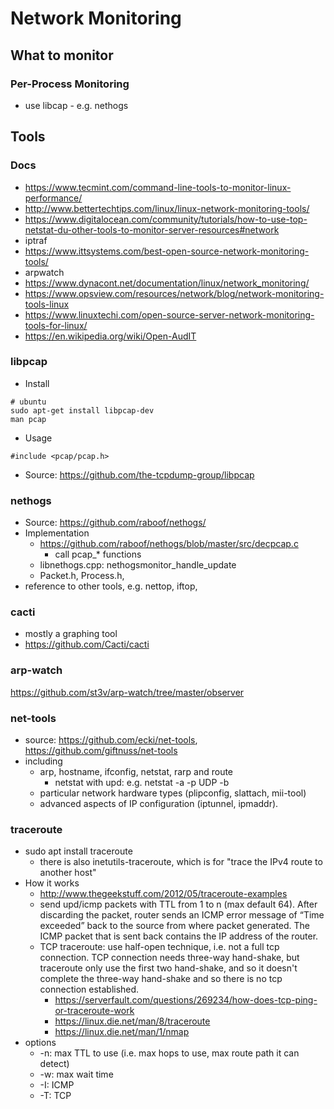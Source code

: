 # Network Monitoring

## What to monitor
### Per-Process Monitoring
* use libcap - e.g. nethogs


## Tools
### Docs
* https://www.tecmint.com/command-line-tools-to-monitor-linux-performance/
* http://www.bettertechtips.com/linux/linux-network-monitoring-tools/
* https://www.digitalocean.com/community/tutorials/how-to-use-top-netstat-du-other-tools-to-monitor-server-resources#network
* iptraf
* https://www.ittsystems.com/best-open-source-network-monitoring-tools/
* arpwatch
* https://www.dynacont.net/documentation/linux/network_monitoring/
* https://www.opsview.com/resources/network/blog/network-monitoring-tools-linux
* https://www.linuxtechi.com/open-source-server-network-monitoring-tools-for-linux/
* https://en.wikipedia.org/wiki/Open-AudIT

### libpcap
* Install
```
# ubuntu
sudo apt-get install libpcap-dev
man pcap
```
* Usage
```
#include <pcap/pcap.h>
```
* Source: https://github.com/the-tcpdump-group/libpcap

### nethogs
* Source: https://github.com/raboof/nethogs/
* Implementation
  * https://github.com/raboof/nethogs/blob/master/src/decpcap.c
    * call pcap_* functions
  * libnethogs.cpp: nethogsmonitor_handle_update
  * Packet.h, Process.h, 
* reference to other tools, e.g. nettop, iftop, 

### cacti
* mostly a graphing tool
* https://github.com/Cacti/cacti

### arp-watch
https://github.com/st3v/arp-watch/tree/master/observer

### net-tools
* source: https://github.com/ecki/net-tools, https://github.com/giftnuss/net-tools
* including
  * arp, hostname, ifconfig, netstat, rarp and route
    * netstat with upd: e.g. netstat -a -p UDP -b
  * particular network hardware types (plipconfig, slattach, mii-tool)
  * advanced aspects of IP configuration (iptunnel, ipmaddr).
### traceroute
* sudo apt install traceroute
  * there is also inetutils-traceroute, which is for "trace the IPv4 route to another host"
* How it works
  * http://www.thegeekstuff.com/2012/05/traceroute-examples
  * send upd/icmp packets with TTL from 1 to n (max default 64). After discarding the packet, router sends an ICMP error message of “Time exceeded” back to the source from where packet generated. The ICMP packet that is sent back contains the IP address of the router.
  * TCP traceroute: use half-open technique, i.e. not a full tcp connection. TCP connection needs three-way hand-shake, but traceroute only use the first two hand-shake, and so it doesn't complete the three-way hand-shake and so there is no tcp connection established.
    * https://serverfault.com/questions/269234/how-does-tcp-ping-or-traceroute-work
    * https://linux.die.net/man/8/traceroute
    * https://linux.die.net/man/1/nmap
* options
  * -n: max TTL to use (i.e. max hops to use, max route path it can detect)
  * -w: max wait time
  * -I: ICMP
  * -T: TCP
  

